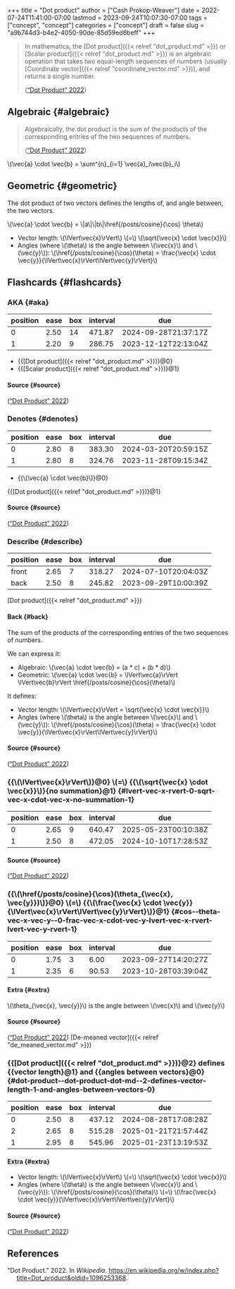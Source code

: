 +++
title = "Dot product"
author = ["Cash Prokop-Weaver"]
date = 2022-07-24T11:41:00-07:00
lastmod = 2023-09-24T10:07:30-07:00
tags = ["concept", "concept"]
categories = ["concept"]
draft = false
slug = "a9b744d3-b4e2-4050-90de-85d59ed6beff"
+++

> In mathematics, the [Dot product]({{< relref "dot_product.md" >}}) or [Scalar product]({{< relref "dot_product.md" >}}) is an algebraic operation that takes two equal-length sequences of numbers (usually [Coordinate vector]({{< relref "coordinate_vector.md" >}})), and returns a single number.
>
> (<a href="#citeproc_bib_item_1">“Dot Product” 2022</a>)


## Algebraic {#algebraic}

> Algebraically, the dot product is the sum of the products of the corresponding entries of the two sequences of numbers.
>
> (<a href="#citeproc_bib_item_1">“Dot Product” 2022</a>)

\\(\vec{a} \cdot \vec{b} = \sum^{n}\_{i=1} \vec{a}\_i\vec{b}\_i\\)


## Geometric {#geometric}

The dot product of two vectors defines the lengths of, and angle between, the two vectors.

\\(\vec{a} \cdot \vec{b} = \\|a\\|\\|b\\|\href{/posts/cosine}{\cos} \theta\\)

-   Vector length: \\(\lVert\vec{x}\rVert\\) \\(=\\) \\(\sqrt{\vec{x} \cdot \vec{x}}\\)
-   Angles (where \\(\theta\\) is the angle between \\(\vec{x}\\) and \\(\vec{y}\\)): \\(\href{/posts/cosine}{\cos}(\theta) = \frac{\vec{x} \cdot \vec{y}}{\lVert\vec{x}\rVert\lVert\vec{y}\rVert}\\)


## Flashcards {#flashcards}


### AKA {#aka}

| position | ease | box | interval | due                  |
|----------|------|-----|----------|----------------------|
| 0        | 2.50 | 14  | 471.87   | 2024-09-28T21:37:17Z |
| 1        | 2.20 | 9   | 286.75   | 2023-12-12T22:13:04Z |

-   {{[Dot product]({{< relref "dot_product.md" >}})}@0}
-   {{[Scalar product]({{< relref "dot_product.md" >}})}@1}


#### Source {#source}

(<a href="#citeproc_bib_item_1">“Dot Product” 2022</a>)


### Denotes {#denotes}

| position | ease | box | interval | due                  |
|----------|------|-----|----------|----------------------|
| 0        | 2.80 | 8   | 383.30   | 2024-03-20T20:59:15Z |
| 1        | 2.80 | 8   | 324.76   | 2023-11-28T09:15:34Z |

-   {{\\(\vec{a} \cdot \vec{b}\\)}@0}

{{[Dot product]({{< relref "dot_product.md" >}})}@1}


#### Source {#source}

(<a href="#citeproc_bib_item_1">“Dot Product” 2022</a>)


### Describe {#describe}

| position | ease | box | interval | due                  |
|----------|------|-----|----------|----------------------|
| front    | 2.65 | 7   | 318.27   | 2024-07-10T20:04:03Z |
| back     | 2.50 | 8   | 245.82   | 2023-09-29T10:00:39Z |

[Dot product]({{< relref "dot_product.md" >}})


#### Back {#back}

The sum of the products of the corresponding entries of the two sequences of numbers.

We can express it:

-   Algebraic: \\(\vec{a} \cdot \vec{b} = (a \* c) + (b \* d)\\)
-   Geometric: \\(\vec{a} \cdot \vec{b} = \lVert\vec{a}\rVert \lVert\vec{b}\rVert \href{/posts/cosine}{\cos}(\theta)\\)

It defines:

-   Vector length: \\(\lVert\vec{x}\rVert = \sqrt{\vec{x} \cdot \vec{x}}\\)
-   Angles (where \\(\theta\\) is the angle between \\(\vec{x}\\) and \\(\vec{y}\\)): \\(\href{/posts/cosine}{\cos}(\theta) = \frac{\vec{x} \cdot \vec{y}}{\lVert\vec{x}\rVert\lVert\vec{y}\rVert}\\)


#### Source {#source}

(<a href="#citeproc_bib_item_1">“Dot Product” 2022</a>)


### {{\\(\lVert\vec{x}\rVert\\)}@0} \\(=\\) {{\\(\sqrt{\vec{x} \cdot \vec{x}}\\)}{no summation}@1} {#lvert-vec-x-rvert-0-sqrt-vec-x-cdot-vec-x-no-summation-1}

| position | ease | box | interval | due                  |
|----------|------|-----|----------|----------------------|
| 0        | 2.65 | 9   | 640.47   | 2025-05-23T00:10:38Z |
| 1        | 2.50 | 8   | 472.05   | 2024-10-10T17:28:53Z |


#### Source {#source}

(<a href="#citeproc_bib_item_1">“Dot Product” 2022</a>)


### {{\\(\href{/posts/cosine}{\cos}(\theta\_{\vec{x}, \vec{y}})\\)}@0} \\(=\\) {{\\(\frac{\vec{x} \cdot \vec{y}}{\lVert\vec{x}\rVert\lVert\vec{y}\rVert}\\)}@1} {#cos--theta-vec-x-vec-y--0-frac-vec-x-cdot-vec-y-lvert-vec-x-rvert-lvert-vec-y-rvert-1}

| position | ease | box | interval | due                  |
|----------|------|-----|----------|----------------------|
| 0        | 1.75 | 3   | 6.00     | 2023-09-27T14:20:27Z |
| 1        | 2.35 | 6   | 90.53    | 2023-10-28T03:39:04Z |


#### Extra {#extra}

\\(\theta\_{\vec{x}, \vec{y}}\\) is the angle between \\(\vec{x}\\) and \\(\vec{y}\\)


#### Source {#source}

(<a href="#citeproc_bib_item_1">“Dot Product” 2022</a>)
[De-meaned vector]({{< relref "de_meaned_vector.md" >}})


### {{[Dot product]({{< relref "dot_product.md" >}})}@2} defines {{vector length}@1} and {{angles between vectors}@0} {#dot-product--dot-product-dot-md--2-defines-vector-length-1-and-angles-between-vectors-0}

| position | ease | box | interval | due                  |
|----------|------|-----|----------|----------------------|
| 0        | 2.50 | 8   | 437.12   | 2024-08-28T17:08:28Z |
| 2        | 2.65 | 8   | 515.28   | 2025-01-21T21:57:44Z |
| 1        | 2.95 | 8   | 545.96   | 2025-01-23T13:19:53Z |


#### Extra {#extra}

-   Vector length: \\(\lVert\vec{x}\rVert\\) \\(=\\) \\(\sqrt{\vec{x} \cdot \vec{x}}\\)
-   Angles (where \\(\theta\\) is the angle between \\(\vec{x}\\) and \\(\vec{y}\\)): \\(\href{/posts/cosine}{\cos}(\theta)\\) \\(=\\) \\(\frac{\vec{x} \cdot \vec{y}}{\lVert\vec{x}\rVert\lVert\vec{y}\rVert}\\)


#### Source {#source}

(<a href="#citeproc_bib_item_1">“Dot Product” 2022</a>)

## References

<style>.csl-entry{text-indent: -1.5em; margin-left: 1.5em;}</style><div class="csl-bib-body">
  <div class="csl-entry"><a id="citeproc_bib_item_1"></a>“Dot Product.” 2022. In <i>Wikipedia</i>. <a href="https://en.wikipedia.org/w/index.php?title=Dot_product&oldid=1096253368">https://en.wikipedia.org/w/index.php?title=Dot_product&#38;oldid=1096253368</a>.</div>
</div>
